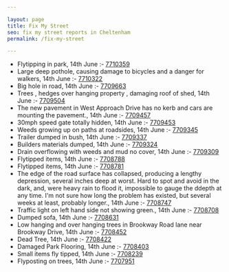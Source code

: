 ```yaml
---

layout: page
title: Fix My Street
seo: fix my street reports in Cheltenham
permalink: /fix-my-street

---
```


<!-- fix_marker starts -->

- Flytipping in park, 14th June :- [7710359](https://www.fixmystreet.com/report/7710359)
- Large deep pothole, causing damage to bicycles and a danger for walkers, 14th June :- [7710322](https://www.fixmystreet.com/report/7710322)
- Big hole in road, 14th June :- [7709663](https://www.fixmystreet.com/report/7709663)
- Trees , hedges over hanging property , damaging roof of shed, 14th June :- [7709504](https://www.fixmystreet.com/report/7709504)
- The new pavement in West Approach Drive has no kerb and cars are mounting the pavement., 14th June :- [7709457](https://www.fixmystreet.com/report/7709457)
- 30mph speed gate totally hidden, 14th June :- [7709453](https://www.fixmystreet.com/report/7709453)
- Weeds growing up on paths at roadsides, 14th June :- [7709345](https://www.fixmystreet.com/report/7709345)
- Trailer dumped in bush, 14th June :- [7709337](https://www.fixmystreet.com/report/7709337)
- Builders materials dumped, 14th June :- [7709324](https://www.fixmystreet.com/report/7709324)
- Drain overflowing with weeds and mud no cover, 14th June :- [7709309](https://www.fixmystreet.com/report/7709309)
- Flytipped items, 14th June :- [7708788](https://www.fixmystreet.com/report/7708788)
- Flytipped items, 14th June :- [7708781](https://www.fixmystreet.com/report/7708781)
- The edge of the road surface has collapsed, producing a lengthy depression, several inches deep at worst. Hard to spot and avoid in the dark, and, were heavy rain to flood it, impossible to gauge the ddepth at any time. I'm not sure how long the problem has existed, but several weeks at least, probably longer., 14th June :- [7708747](https://www.fixmystreet.com/report/7708747)
- Traffic light on left hand side not showing green., 14th June :- [7708708](https://www.fixmystreet.com/report/7708708)
- Dumped sofa, 14th June :- [7708631](https://www.fixmystreet.com/report/7708631)
- Low hanging and over hanging trees in Brookway Road lane near Brookway Drive, 14th June :- [7708452](https://www.fixmystreet.com/report/7708452)
- Dead Tree, 14th June :- [7708422](https://www.fixmystreet.com/report/7708422)
- Damaged Park Flooring, 14th June :- [7708403](https://www.fixmystreet.com/report/7708403)
- Small items fly tipped, 14th June :- [7708239](https://www.fixmystreet.com/report/7708239)
- Flyposting on trees, 14th June :- [7707951](https://www.fixmystreet.com/report/7707951)

<!-- fix_marker ends -->